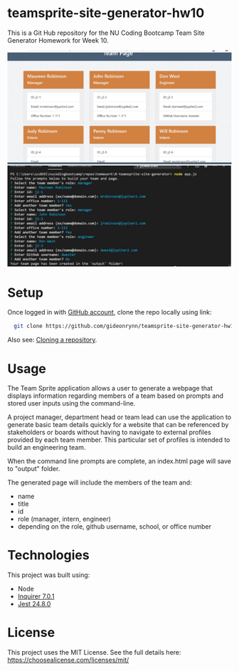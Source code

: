 # teamsprite-site-generator-hw10
This is a Git Hub repository for the NU Coding Bootcamp Team Site Generator Homework for Week 10.

![output page screenshot](/assets/images/teamsprite.jpg)
![prompts screenshot](/assets/images/teamsprite2.jpg)

# Setup

Once logged in with [GitHub account](https://github.login/), clone the repo locally using link:

```sh
  git clone https://github.com/gideonrynn/teamsprite-site-generator-hw10.git
```

Also see: [Cloning a repository](https://help.github.com/en/github/creating-cloning-and-archiving-repositories/cloning-a-repository).


# Usage

The Team Sprite application allows a user to generate a webpage that displays information regarding members of a team based on prompts and stored user inputs using the command-line.

A project manager, department head or team lead can use the application to generate basic team details quickly for a website that can be referenced by stakeholders or boards without having to navigate to external profiles provided by each team member. This particular set of profiles is intended to build an engineering team.

When the command line prompts are complete, an index.html page will save to "output" folder.

The generated page will include the members of the team and:
- name
- title
- id
- role (manager, intern, engineer)
- depending on the role, github username, school, or office number

# Technologies

This project was built using:

  - Node
  - [Inquirer 7.0.1](https://www.npmjs.com/package/inquirer)
  - [Jest 24.8.0](https://www.npmjs.com/package/jest)


# License

This project uses the MIT License. See the full details here: https://choosealicense.com/licenses/mit/ 
